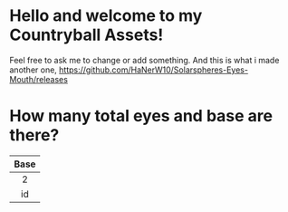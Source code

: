 # Hello and welcome to my Countryball Assets!
Feel free to ask me to change or add something.
And this is what i made another one, https://github.com/HaNerW10/Solarspheres-Eyes-Mouth/releases
# How many total eyes and base are there?
|Base|
|:---:|
| 2 |
| id |
